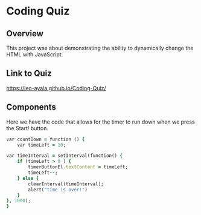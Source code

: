 # Coding Quiz

## Overview
This project was about demonstrating the ability to dynamically change the HTML with JavaScript. 

## Link to Quiz
 https://leo-ayala.github.io/Coding-Quiz/

## Components 

Here we have the code that allows for the timer to run down when we press the Start! button.

``` ruby
var countDown = function () {
    var timeLeft = 10;

var timeInterval = setInterval(function() {
    if (timeLeft > 0 ) {
        timerButtonEl.textContent = timeLeft;
        timeLeft--;
    } else {
        clearInterval(timeInterval);
        alert("time is over!")
    } 
}, 1000);
}
```